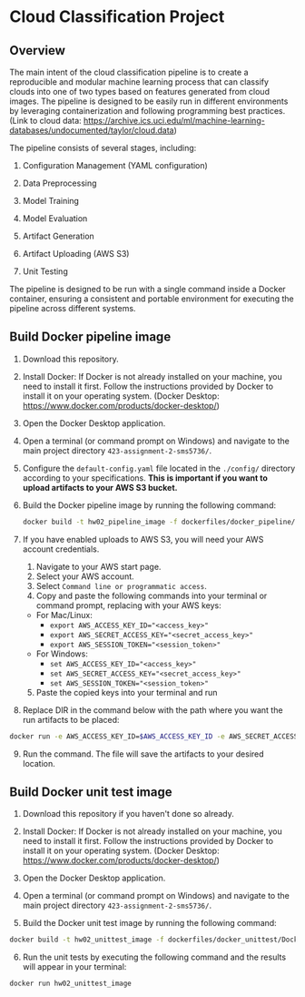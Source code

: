 # Cloud Classification Project

## Overview
The main intent of the cloud classification pipeline is to create a reproducible and modular machine learning process that can classify clouds into one of two types based on features generated from cloud images. The pipeline is designed to be easily run in different environments by leveraging containerization and following programming best practices. (Link to cloud data: https://archive.ics.uci.edu/ml/machine-learning-databases/undocumented/taylor/cloud.data)

The pipeline consists of several stages, including:

1. Configuration Management (YAML configuration)

2. Data Preprocessing

3. Model Training

4. Model Evaluation

5. Artifact Generation

6. Artifact Uploading (AWS S3)

7. Unit Testing

The pipeline is designed to be run with a single command inside a Docker container, ensuring a consistent and portable environment for executing the pipeline across different systems. 

## Build Docker pipeline image

1. Download this repository.

2. Install Docker: If Docker is not already installed on your machine, you need to install it first. Follow the instructions provided by Docker to install it on your operating system. (Docker Desktop: https://www.docker.com/products/docker-desktop/)

3. Open the Docker Desktop application.

4. Open a terminal (or command prompt on Windows) and navigate to the main project directory `423-assignment-2-sms5736/`.

5. Configure the `default-config.yaml` file located in the `./config/` directory according to your specifications. **This is important if you want to upload artifacts to your AWS S3 bucket.**

6. Build the Docker pipeline image by running the following command:
    ```bash
    docker build -t hw02_pipeline_image -f dockerfiles/docker_pipeline/Dockerfile .
    ```
7. If you have enabled uploads to AWS S3, you will need your AWS account credentials.
    1. Navigate to your AWS start page.
    2. Select your AWS account.
    3. Select `Command line or programmatic access`.
    4. Copy and paste the following commands into your terminal or command prompt, replacing <keys> with your AWS keys:
    - For Mac/Linux:
        - `export AWS_ACCESS_KEY_ID="<access_key>"`
        - `export AWS_SECRET_ACCESS_KEY="<secret_access_key>"`
        - `export AWS_SESSION_TOKEN="<session_token>"`
    - For Windows:
        - `set AWS_ACCESS_KEY_ID="<access_key>"`
        - `set AWS_SECRET_ACCESS_KEY="<secret_access_key>"`
        - `set AWS_SESSION_TOKEN="<session_token>"`
    5. Paste the copied keys into your terminal and run

8. Replace DIR in the command below with the path where you want the run artifacts to be placed:
```bash
docker run -e AWS_ACCESS_KEY_ID=$AWS_ACCESS_KEY_ID -e AWS_SECRET_ACCESS_KEY=$AWS_SECRET_ACCESS_KEY -e AWS_SESSION_TOKEN=$AWS_SESSION_TOKEN -e RUN_NAME=pipeline_container -v "DIR:/hw02/runs" hw02_pipeline_image
```

9. Run the command. The file will save the artifacts to your desired location.

## Build Docker unit test image

1. Download this repository if you haven't done so already.

2. Install Docker: If Docker is not already installed on your machine, you need to install it first. Follow the instructions provided by Docker to install it on your operating system. (Docker Desktop: https://www.docker.com/products/docker-desktop/)

3. Open the Docker Desktop application.

4. Open a terminal (or command prompt on Windows) and navigate to the main project directory `423-assignment-2-sms5736/`.

5. Build the Docker unit test image by running the following command:
```bash
docker build -t hw02_unittest_image -f dockerfiles/docker_unittest/Dockerfile .
```

6. Run the unit tests by executing the following command and the results will appear in your terminal:

```bash
docker run hw02_unittest_image
```
